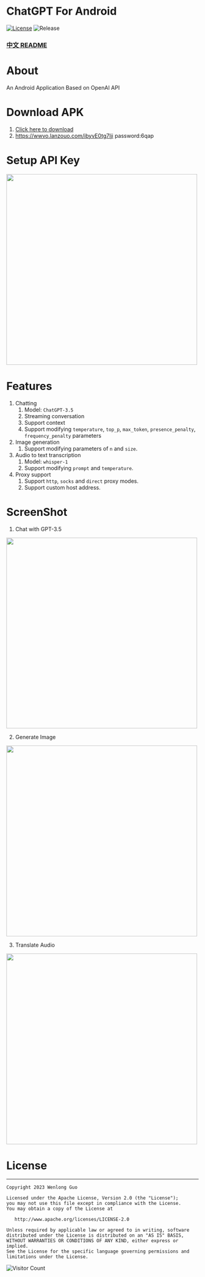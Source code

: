 # ChatGPT For Android

[![License](https://img.shields.io/badge/License-Apache--2.0-brightgreen.svg)](https://github.com/Wenlong-Guo/ChatGPT-For-Android/blob/master/license)
![Release](https://img.shields.io/github/v/release/Wenlong-Guo/ChatGPT-For-Android?include_prereleases)

### [中文 README](README-zh.md)

# About
An Android Application Based on OpenAI API

# Download APK
1. [Click here to download](https://github.com/Wenlong-Guo/ChatGPT-For-Android/releases)
2. https://wwvo.lanzouo.com/ibyvE0tg7lji password:6qap

# Setup API Key
<img src="https://raw.githubusercontent.com/Wenlong-Guo/open-assets/main/img/blog/setting.jpg" width=500/>

# Features

1. Chatting
    1. Model: `ChatGPT-3.5`
    2. Streaming conversation
    3. Support context
    4. Support modifying `temperature`, `top_p`, `max_token`, `presence_penalty`, `frequency_penalty` parameters
2. Image generation
    1. Support modifying parameters of `n` and `size`.
3. Audio to text transcription
    1. Model: `whisper-1`
    2. Support modifying `prompt` and `temperature`.
4. Proxy support
    1. Support `http`, `socks` and `direct` proxy modes.
    2. Support custom host address.
   
# ScreenShot
1. Chat with GPT-3.5

<img src="https://raw.githubusercontent.com/Wenlong-Guo/open-assets/main/img/blog/chat.gif" width=500/>

2. Generate Image

<img src="https://raw.githubusercontent.com/Wenlong-Guo/open-assets/main/img/blog/image.gif" width=500/>

3. Translate Audio

<img src="https://raw.githubusercontent.com/Wenlong-Guo/open-assets/main/img/blog/translation.gif" width=500/>

# License
-------

    Copyright 2023 Wenlong Guo

    Licensed under the Apache License, Version 2.0 (the "License");
    you may not use this file except in compliance with the License.
    You may obtain a copy of the License at

       http://www.apache.org/licenses/LICENSE-2.0

    Unless required by applicable law or agreed to in writing, software
    distributed under the License is distributed on an "AS IS" BASIS,
    WITHOUT WARRANTIES OR CONDITIONS OF ANY KIND, either express or implied.
    See the License for the specific language governing permissions and
    limitations under the License.

![Visitor Count](https://profile-counter.glitch.me/Wenlong-Guo/count.svg)
